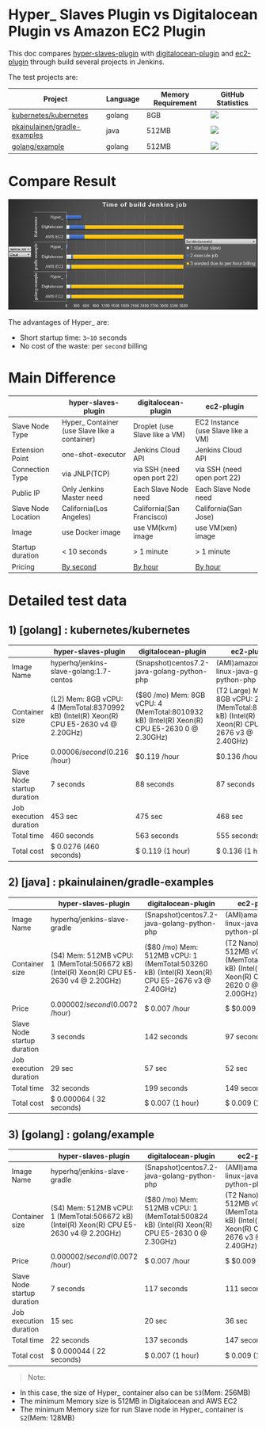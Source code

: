 Hyper_ Slaves Plugin vs Digitalocean Plugin vs Amazon EC2 Plugin
===========================================================

This doc compares [hyper-slaves-plugin](http://github.com/jenkinsci/hyper-slaves-plugin) with [digitalocean-plugin](https://github.com/jenkinsci/digitalocean-plugin) and [ec2-plugin](https://github.com/jenkinsci/ec2-plugin) through build several projects in Jenkins.

The test projects are:

| Project | Language | Memory Requirement  | GitHub Statistics |
| --- | --- | --- | --- |
| [kubernetes/kubernetes](https://github.com/kubernetes/kubernetes) | golang | 8GB | ![](images/kubernetes-info.png) |
| [pkainulainen/gradle-examples](https://github.com/pkainulainen/gradle-examples) | java | 512MB | ![](images/gradle-example-info.png) |
| [golang/example](https://github.com/golang/example) | golang | 512MB | ![](images/golang-example-info.png) |


# Compare Result

![](images/compare-result-chart.png)

 The advantages of Hyper_ are:
- Short startup time: `3~10` seconds
- No cost of the waste: per `second` billing


# Main Difference

|| hyper-slaves-plugin | digitalocean-plugin | ec2-plugin |
| --- | --- | --- | --- |
| Slave Node Type | Hyper_ Container (use Slave like a container) | Droplet (use Slave like a VM) | EC2 Instance (use Slave like a VM) |
| Extension Point | one-shot-executor | Jenkins Cloud API | Jenkins Cloud API |
| Connection Type | via JNLP(TCP) | via SSH (need open port 22) | via SSH (need open port 22) |
| Public IP | Only Jenkins Master need | Each Slave Node need | Each Slave Node need |
| Slave Node Location | California(Los Angeles) | California(San Francisco) | California(San Jose) |
| Image | use Docker image | use VM(kvm) image | use VM(xen) image |
| Startup duration | < 10 seconds | > 1 minute | > 1 minute |
| Pricing | [By second](https://hyper.sh/pricing) | [By hour](https://www.digitalocean.com/pricing) | [By hour](http://www.ec2instances.info/?region=us-west-1) |



# Detailed test data

## 1) [golang] : kubernetes/kubernetes

| | hyper-slaves-plugin | digitalocean-plugin | ec2-plugin |
| --- | --- | --- | --- |
| Image Name | hyperhq/jenkins-slave-golang:1.7-centos | (Snapshot)centos7.2-java-golang-python-php | (AMI)amazon-linux-java-go-python-php |
| Container size | (L2) Mem: 8GB vCPU: 4 (MemTotal:8370992 kB) (Intel(R) Xeon(R) CPU E5-2630 v4 @ 2.20GHz) | ($80 /mo) Mem: 8GB vCPU: 4 (MemTotal:8010932 kB) (Intel(R) Xeon(R) CPU E5-2630 0 @ 2.30GHz) | (T2 Large) Mem: 8GB vCPU: 2 (MemTotal:8178628 kB) (Intel(R) Xeon(R) CPU E5-2676 v3 @ 2.40GHz) |
| Price | $0.00006 /second ($0.216 /hour) | $0.119 /hour | $0.136 /hour |
| Slave Node startup duration | 7 seconds | 88 seconds | 87 seconds |
| Job execution duration | 453 sec | 475 sec | 468 sec |
| Total time | 460 seconds | 563 seconds | 555 seconds |
| Total cost | $ 0.0276 (460 seconds) | $ 0.119 (1 hour) | $ 0.136 (1 hour) |

## 2) [java] : pkainulainen/gradle-examples

| | hyper-slaves-plugin | digitalocean-plugin | ec2-plugin |
| --- | --- | --- | --- |
| Image Name | hyperhq/jenkins-slave-gradle | (Snapshot)centos7.2-java-golang-python-php | (AMI)amazon-linux-java-go-python-php |
| Container size | (S4) Mem: 512MB vCPU: 1 (MemTotal:506672 kB) (Intel(R) Xeon(R) CPU E5-2630 v4 @ 2.20GHz) | ($80 /mo) Mem: 512MB vCPU: 1 (MemTotal:503260 kB) (Intel(R) Xeon(R) CPU E5-2676 v3 @ 2.40GHz) | (T2 Nano) Mem: 512MB vCPU: 1 (MemTotal:500824 kB) (Intel(R) Xeon(R) CPU E5-2620 0 @ 2.00GHz) |
| Price | $0.000002 /second ($0.0072 /hour) | $ 0.007 /hour | $ $0.009 /hour |
| Slave Node startup duration | 3 seconds | 142 seconds | 97 seconds |
| Job execution duration | 29 sec | 57 sec | 52 sec |
| Total time | 32 seconds | 199 seconds | 149 seconds |
| Total cost | $ 0.000064 ( 32 seconds) | $ 0.007 (1 hour) | $ 0.009 (1 hour) |


## 3) [golang] : golang/example

| | hyper-slaves-plugin | digitalocean-plugin | ec2-plugin |
| --- | --- | --- | --- |
| Image Name | hyperhq/jenkins-slave-gradle | (Snapshot)centos7.2-java-golang-python-php | (AMI)amazon-linux-java-go-python-php |
| Container size | (S4) Mem: 512MB vCPU: 1 (MemTotal:506672 kB) (Intel(R) Xeon(R) CPU E5-2630 v4 @ 2.20GHz) | ($80 /mo) Mem: 512MB vCPU: 1 (MemTotal:500824 kB) (Intel(R) Xeon(R) CPU E5-2630 0 @ 2.30GHz) | (T2 Nano) Mem: 512MB vCPU: 1 (MemTotal:503260 kB) (Intel(R) Xeon(R) CPU E5-2676 v3 @ 2.40GHz) |
| Price | $0.000002 /second ($0.0072 /hour) | $ 0.007 /hour | $ $0.009 /hour |
| Slave Node startup duration | 7 seconds | 117 seconds | 111 seconds |
| Job execution duration | 15 sec | 20 sec | 36 sec |
| Total time | 22 seconds | 137 seconds | 147 seconds |
| Total cost | $ 0.000044 ( 22 seconds) | $ 0.007 (1 hour) | $ 0.009 (1 hour) |

> Note:  
- In this case, the size of Hyper_ container also can be `S3`(Mem: 256MB)  
- The minimum Memory size is 512MB in Digitalocean and AWS EC2  
- The minimum Memory size for run Slave node in Hyper_ container is `S2`(Mem: 128MB)
